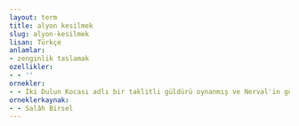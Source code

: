 ```yaml
---
layout: term
title: alyon kesilmek
slug: alyon-kesilmek
lisan: Türkçe
anlamlar:
- zenginlik taslamak
ozellikler:
- - ''
ornekler:
- - İki Dulun Kocası adlı bir taklitli güldürü oynanmış ve Nerval'in gözünde büyümüş büyümüş, alyon kesilmiştir.
orneklerkaynak:
- - Salâh Birsel
---
```

